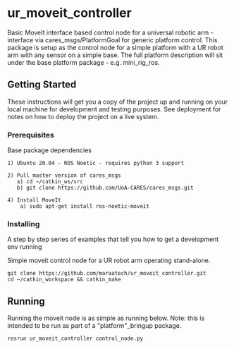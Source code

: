 # ur_moveit_controller
Basic MoveIt interface based control node for a universal robotic arm - interface via cares_msgs/PlatformGoal for generic platform control.
This package is setup as the control node for a simple platform with a UR robot arm with any sensor on a simple base.
The full platform description will sit under the base platform package - e.g. mini_rig_ros.

## Getting Started
These instructions will get you a copy of the project up and running on your local machine for development and testing purposes.
See deployment for notes on how to deploy the project on a live system.

### Prerequisites
Base package dependencies

```
1) Ubuntu 20.04 - ROS Noetic - requires python 3 support

2) Pull master version of cares_msgs
   a) cd ~/catkin_ws/src
   b) git clone https://github.com/UoA-CARES/cares_msgs.git

4) Install MoveIt
	a) sudo apt-get install ros-noetic-moveit
```

### Installing
A step by step series of examples that tell you how to get a development env running


Simple moveit control node for a UR robot arm operating stand-alone. 

```
git clone https://github.com/maraatech/ur_moveit_controller.git
cd ~/catkin_workspace && catkin_make
```

## Running
Running the moveit node is as simple as running below.
Note: this is intended to be run as part of a "platform"\_bringup package.

```
rosrun ur_moveit_controller control_node.py
```
